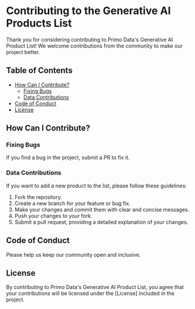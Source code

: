 # Contributing to the Generative AI Products List

Thank you for considering contributing to Primo Data's Generative AI Product List! We welcome contributions from the community to make our project better.

## Table of Contents
- [How Can I Contribute?](#how-can-i-contribute)
  - [Fixing Bugs](#fixing-bugs)
  - [Data Contributions](#data-contributions)
- [Code of Conduct](#code-of-conduct)
- [License](#license)

## How Can I Contribute?

### Fixing Bugs

If you find a bug in the project, submit a PR to fix it.

### Data Contributions

If you want to add a new product to the list, please follow these guidelines:

1. Fork the repository.
2. Create a new branch for your feature or bug fix.
3. Make your changes and commit them with clear and concise messages.
4. Push your changes to your fork.
5. Submit a pull request, providing a detailed explanation of your changes.

## Code of Conduct

Please help us keep our community open and inclusive.

## License

By contributing to Primo Data's Generative AI Product List, you agree that your contributions will be licensed under the [License] included in the project.
